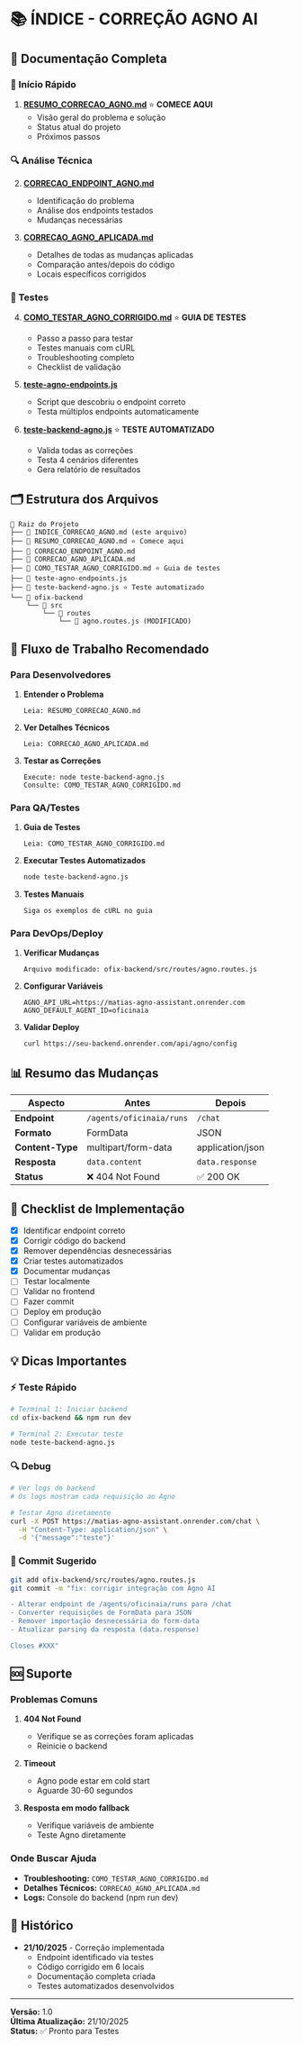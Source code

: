 # 📚 ÍNDICE - CORREÇÃO AGNO AI

## 📖 Documentação Completa

### 🎯 Início Rápido
1. **[RESUMO_CORRECAO_AGNO.md](RESUMO_CORRECAO_AGNO.md)** ⭐ **COMECE AQUI**
   - Visão geral do problema e solução
   - Status atual do projeto
   - Próximos passos

### 🔍 Análise Técnica
2. **[CORRECAO_ENDPOINT_AGNO.md](CORRECAO_ENDPOINT_AGNO.md)**
   - Identificação do problema
   - Análise dos endpoints testados
   - Mudanças necessárias

3. **[CORRECAO_AGNO_APLICADA.md](CORRECAO_AGNO_APLICADA.md)**
   - Detalhes de todas as mudanças aplicadas
   - Comparação antes/depois do código
   - Locais específicos corrigidos

### 🧪 Testes
4. **[COMO_TESTAR_AGNO_CORRIGIDO.md](COMO_TESTAR_AGNO_CORRIGIDO.md)** ⭐ **GUIA DE TESTES**
   - Passo a passo para testar
   - Testes manuais com cURL
   - Troubleshooting completo
   - Checklist de validação

5. **[teste-agno-endpoints.js](teste-agno-endpoints.js)**
   - Script que descobriu o endpoint correto
   - Testa múltiplos endpoints automaticamente

6. **[teste-backend-agno.js](teste-backend-agno.js)** ⭐ **TESTE AUTOMATIZADO**
   - Valida todas as correções
   - Testa 4 cenários diferentes
   - Gera relatório de resultados

## 🗂️ Estrutura dos Arquivos

```
📁 Raiz do Projeto
├── 📄 INDICE_CORRECAO_AGNO.md (este arquivo)
├── 📄 RESUMO_CORRECAO_AGNO.md ⭐ Comece aqui
├── 📄 CORRECAO_ENDPOINT_AGNO.md
├── 📄 CORRECAO_AGNO_APLICADA.md
├── 📄 COMO_TESTAR_AGNO_CORRIGIDO.md ⭐ Guia de testes
├── 📄 teste-agno-endpoints.js
├── 📄 teste-backend-agno.js ⭐ Teste automatizado
└── 📁 ofix-backend
    └── 📁 src
        └── 📁 routes
            └── 📄 agno.routes.js (MODIFICADO)
```

## 🚀 Fluxo de Trabalho Recomendado

### Para Desenvolvedores

1. **Entender o Problema**
   ```
   Leia: RESUMO_CORRECAO_AGNO.md
   ```

2. **Ver Detalhes Técnicos**
   ```
   Leia: CORRECAO_AGNO_APLICADA.md
   ```

3. **Testar as Correções**
   ```
   Execute: node teste-backend-agno.js
   Consulte: COMO_TESTAR_AGNO_CORRIGIDO.md
   ```

### Para QA/Testes

1. **Guia de Testes**
   ```
   Leia: COMO_TESTAR_AGNO_CORRIGIDO.md
   ```

2. **Executar Testes Automatizados**
   ```bash
   node teste-backend-agno.js
   ```

3. **Testes Manuais**
   ```
   Siga os exemplos de cURL no guia
   ```

### Para DevOps/Deploy

1. **Verificar Mudanças**
   ```
   Arquivo modificado: ofix-backend/src/routes/agno.routes.js
   ```

2. **Configurar Variáveis**
   ```
   AGNO_API_URL=https://matias-agno-assistant.onrender.com
   AGNO_DEFAULT_AGENT_ID=oficinaia
   ```

3. **Validar Deploy**
   ```bash
   curl https://seu-backend.onrender.com/api/agno/config
   ```

## 📊 Resumo das Mudanças

| Aspecto | Antes | Depois |
|---------|-------|--------|
| **Endpoint** | `/agents/oficinaia/runs` | `/chat` |
| **Formato** | FormData | JSON |
| **Content-Type** | multipart/form-data | application/json |
| **Resposta** | `data.content` | `data.response` |
| **Status** | ❌ 404 Not Found | ✅ 200 OK |

## 🎯 Checklist de Implementação

- [x] Identificar endpoint correto
- [x] Corrigir código do backend
- [x] Remover dependências desnecessárias
- [x] Criar testes automatizados
- [x] Documentar mudanças
- [ ] Testar localmente
- [ ] Validar no frontend
- [ ] Fazer commit
- [ ] Deploy em produção
- [ ] Configurar variáveis de ambiente
- [ ] Validar em produção

## 💡 Dicas Importantes

### ⚡ Teste Rápido
```bash
# Terminal 1: Iniciar backend
cd ofix-backend && npm run dev

# Terminal 2: Executar teste
node teste-backend-agno.js
```

### 🔍 Debug
```bash
# Ver logs do backend
# Os logs mostram cada requisição ao Agno

# Testar Agno diretamente
curl -X POST https://matias-agno-assistant.onrender.com/chat \
  -H "Content-Type: application/json" \
  -d '{"message":"teste"}'
```

### 📝 Commit Sugerido
```bash
git add ofix-backend/src/routes/agno.routes.js
git commit -m "fix: corrigir integração com Agno AI

- Alterar endpoint de /agents/oficinaia/runs para /chat
- Converter requisições de FormData para JSON
- Remover importação desnecessária do form-data
- Atualizar parsing da resposta (data.response)

Closes #XXX"
```

## 🆘 Suporte

### Problemas Comuns

1. **404 Not Found**
   - Verifique se as correções foram aplicadas
   - Reinicie o backend

2. **Timeout**
   - Agno pode estar em cold start
   - Aguarde 30-60 segundos

3. **Resposta em modo fallback**
   - Verifique variáveis de ambiente
   - Teste Agno diretamente

### Onde Buscar Ajuda

- **Troubleshooting:** `COMO_TESTAR_AGNO_CORRIGIDO.md`
- **Detalhes Técnicos:** `CORRECAO_AGNO_APLICADA.md`
- **Logs:** Console do backend (npm run dev)

## 📅 Histórico

- **21/10/2025** - Correção implementada
  - Endpoint identificado via testes
  - Código corrigido em 6 locais
  - Documentação completa criada
  - Testes automatizados desenvolvidos

---

**Versão:** 1.0  
**Última Atualização:** 21/10/2025  
**Status:** ✅ Pronto para Testes
